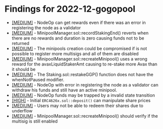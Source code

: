 # Findings for 2022-12-gogopool 

- [[MEDIUM]]([MEDIUM]-1516712534/README.md) - NodeOp can get rewards even if there was an error in registering the node as a validator
- [[MEDIUM]]([MEDIUM]-1515190085/README.md) - MinipoolManager.sol::recordStakingEnd() reverts when there are no rewards and duration is zero causing funds not to be returned
- [[MEDIUM]]([MEDIUM]-1515207705/README.md) - The minipools creation could be compromised if is not possible to register more multisigs and all of them are disabled
- [[MEDIUM]]([MEDIUM]-1515198928/README.md) - MinipoolManager.sol::recreateMinipool() uses a wrong reward for the avaxLiquidStakerAmt causing to re-stake more Avax than it should be
- [[MEDIUM]]([MEDIUM]-1515216228/README.md) - The Staking.sol::restakeGGP() function does not have the whenNotPaused modifier.
- [[MEDIUM]]([MEDIUM]-1516700790/README.md) - NodeOp with error in registering the node as a validator can withdraw his funds and still have an active minipool.
- [[MEDIUM]]([MEDIUM]-1517684234/README.md) - NodeOp funds may be trapped by a invalid state transition
- [[HIGH]]([HIGH]-1514850762/README.md) - Initial ```ERC4626x.sol::deposit()``` can manipulate share prices
- [[MEDIUM]]([MEDIUM]-1514768272/README.md) - Users may not be able to redeem their shares due to underflow
- [[MEDIUM]]([MEDIUM]-1515166334/README.md) - MinipoolManager.sol::recreateMinipool() should verify if the multisig is still enabled
